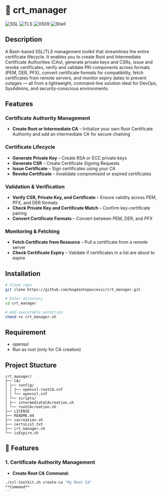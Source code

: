 # 🔐 crt_manager
![SSL](https://img.shields.io/badge/SSL-Enabled-green)
![TLS](https://img.shields.io/badge/TLS-Supported-blue)
![X509](https://img.shields.io/badge/X.509-Certs-orange)
![Shell](https://img.shields.io/badge/Shell-Bash-blue)

## Description
A Bash-based SSL/TLS management toolkit that streamlines the entire certificate lifecycle. It enables you to create Root and Intermediate Certificate Authorities (CAs), generate private keys and CSRs, issue and revoke certificates, verify and validate PKI components across formats (PEM, DER, PFX), convert certificate formats for compatibility, fetch certificates from remote servers, and monitor expiry dates to prevent outages — all from a lightweight, command-line solution ideal for DevOps, SysAdmins, and security-conscious environments.

## Features

### Certificate Authority Management
- **Create Root or Intermediate CA** – Initialize your own Root Certificate Authority and add an intermediate CA for secure chaining

###  Certificate Lifecycle
- **Generate Private Key** – Create RSA or ECC private keys
- **Generate CSR** – Create Certificate Signing Requests
- **Issue Certificate** – Sign certificates using your CA
- **Revoke Certificate** – Invalidate compromised or expired certificates

### Validation & Verification
- **Verify CSR, Private Key, and Certificate** – Ensure validity across PEM, PFX, and DER formats
- **Check Private Key and Certificate Match** – Confirm key-certificate pairing
- **Convert Certificate Formats** – Convert between PEM, DER, and PFX

###  Monitoring & Fetching
- **Fetch Certificate from Resource** – Pull a certificate from a remote server
- **Check Certificate Expiry** – Validate if certificates in a list are about to expire




## Installation
```bash
# Clone repo
git clone https://github.com/bogdantepavcevic/crt_manager.git

# Enter directory
cd crt_manager

# Add executable permition
chmod +x crt_manager.sh
```

## Requirement
- openssl 
- Run as root (only for CA creation)


## Project Stucture
```
crt_manager/
├── CA/
│ ├── config/
│ │ ├── openssl-rootCA.cnf
│ │ └── openssl.cnf
│ └── scripts/
│ ├── intermediateCAcreation.sh
│ └── rootCAcreation.sh
├── LICENSE
├── README.md
├── cacreation.sh
├── certsList.txt
├── crt_manager.sh
└── isExpire.sh 
```

## 🚀 Features

### 1. Certificate Authority Management





- **Create Root CA**
**Command:**
```bash
./ssl-toolkit.sh create-ca "My Root CA"
**Command**
'''
```

